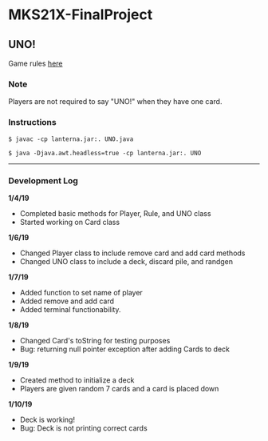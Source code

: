 # MKS21X-FinalProject
## UNO!
Game rules [here](https://www.unorules.com/)
### **Note**
Players are not required to say "UNO!" when they have one card.

### **Instructions**

`$ javac -cp lanterna.jar:. UNO.java`

`$ java -Djava.awt.headless=true -cp lanterna.jar:. UNO`


---

### **Development Log**


**1/4/19**
- Completed basic methods for Player, Rule, and UNO class
- Started working on Card class

**1/6/19**
- Changed Player class to include remove card and add card methods
- Changed UNO class to include a deck, discard pile, and randgen

**1/7/19**
- Added function to set name of player
- Added remove and add card
- Added terminal functionability.

**1/8/19**
- Changed Card's toString for testing purposes
- Bug: returning null pointer exception after adding Cards to deck

**1/9/19**
- Created method to initialize a deck
- Players are given random 7 cards and a card is placed down

**1/10/19**
- Deck is working!
- Bug: Deck is not printing correct cards 
